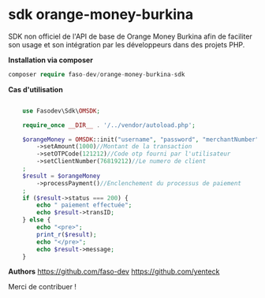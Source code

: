# sdk orange-money-burkina   
SDK non officiel de l'API de base de Orange Money Burkina
afin de faciliter son usage et son intégration par les développeurs
dans des projets PHP.  

**Installation via composer**
```php
composer require faso-dev/orange-money-burkina-sdk
```
**Cas d'utilisation** 
```php

    use Fasodev\Sdk\OMSDK;

    require_once __DIR__ . '/../vendor/autoload.php';

    $orangeMoney = OMSDK::init("username", "password", "merchantNumber", OMSDK::ENV_DEV)
        ->setAmount(1000)//Montant de la transaction
        ->setOTPCode(121212)//Code otp fourni par l'utilisateur
        ->setClientNumber(76819212)//Le numero de client
    ;
    $result = $orangeMoney
        ->processPayment()//Enclenchement du processus de paiement
    ;
    if ($result->status === 200) {
        echo " paiement effectuée";
        echo $result->transID;
    } else {
        echo "<pre>";
        print_r($result);
        echo "</pre>";
        echo $result->message;
    }
```
**Authors**
https://github.com/faso-dev 
https://github.com/yenteck 

Merci de contribuer !
